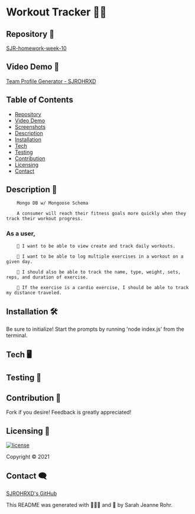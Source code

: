 # Workout Tracker 🏃‍♀️ #

## Repository 🌼

[SJR-homework-week-10](https://github.com/SJROHRXD/SJR-homework-week-10/blob/master/)

## Video Demo 🌷

[Team Profile Generator - SJROHRXD](https://youtu.be/GOcSOpUHNxU)

## Table of Contents ##

- [Repository](#Repository-)
- [Video Demo](#Video-Demo-)
- [Screenshots](#Screenshots-)
- [Description](#Description-)
- [Installation](#Installation-)
- [Tech](#Tech-)
- [Testing](#Testing-)
- [Contribution](#Contribution-)
- [Licensing](#Licensing-)
- [Contact](#Contact-)

## Description 📌

        Mongo DB w/ Mongoose Schema

        A consumer will reach their fitness goals more quickly when they track their workout progress.

### As a user,
        👟 I want to be able to view create and track daily workouts.

        👟 I want to be able to log multiple exercises in a workout on a given day.

        👟 I should also be able to track the name, type, weight, sets, reps, and duration of exercise.
        
        👟 If the exercise is a cardio exercise, I should be able to track my distance traveled.


## Installation 🛠

Be sure to initialize! Start the prompts by running 'node index.js' from the terminal.


## Tech 🖥



## Testing 🧷



## Contribution 🤝

Fork if you desire! Feedback is greatly appreciated!


## Licensing 🧾

[![license](https://img.shields.io/github/license/SJROHRXD/SJR-homework-week-10?color=hotpink&style=plastic)](https://github.com/SJROHRXD/SJR-homework-week-10/blob/master/LICENSE)


Copyright &copy; 2021


## Contact 🗨

[SJROHRXD's GitHub](https://github.com/SJROHRXD)

This README was generated with 🌼🌿🌷 and 🤍 by Sarah Jeanne Rohr.
